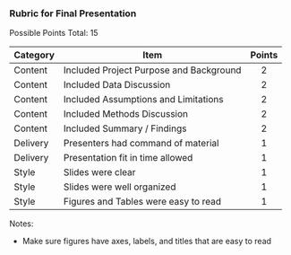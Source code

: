 ### Rubric for Final Presentation

Possible Points Total: 15

| Category   | Item    | Points |
| -------- | ------- | :-------: |
| Content | Included Project Purpose and Background | 2 |
| Content | Included Data Discussion | 2 |
| Content | Included Assumptions and Limitations | 2 |
| Content | Included Methods Discussion | 2 |
| Content | Included Summary / Findings | 2 |
| Delivery | Presenters had command of material | 1 |
| Delivery | Presentation fit in time allowed | 1 |
| Style | Slides were clear  | 1 |
| Style | Slides were well organized  | 1 |
| Style | Figures and Tables were easy to read  | 1 |

Notes:  
- Make sure figures have axes, labels, and titles that are easy to read
